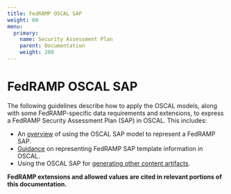 ```yaml
---
title: FedRAMP OSCAL SAP
weight: 60
menu:
  primary:
    name: Security Assessment Plan
    parent: Documentation
    weight: 200
---
```

# FedRAMP OSCAL SAP

The following guidelines describe how to apply the OSCAL models, along with some FedRAMP-specific data requirements and extensions, to express a FedRAMP Security Assessment Plan (SAP) in OSCAL. This includes:

- An [overview](3-working-with-oscal-files) of using the OSCAL SAP model to represent a FedRAMP SAP.
- [Guidance](4-sap-template-to-oscal-mapping) on representing FedRAMP SAP template information in OSCAL.
- Using the OSCAL SAP for [generating other content artifacts](5-generated-content).

**FedRAMP extensions and allowed values are cited in relevant portions of this documentation.**